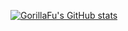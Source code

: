 [![GorillaFu's GitHub stats](https://github-readme-stats.vercel.app/api?username=GorillaFu)](https://github.com/anuraghazra/github-readme-stats)
